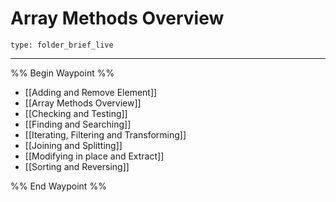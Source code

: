 # Array Methods Overview
 
```ccard
type: folder_brief_live
```
 
---

%% Begin Waypoint %%
- [[Adding and Remove Element]]
- [[Array Methods Overview]]
- [[Checking and Testing]]
- [[Finding and Searching]]
- [[Iterating, Filtering and Transforming]]
- [[Joining and Splitting]]
- [[Modifying in place and Extract]]
- [[Sorting and Reversing]]

%% End Waypoint %%